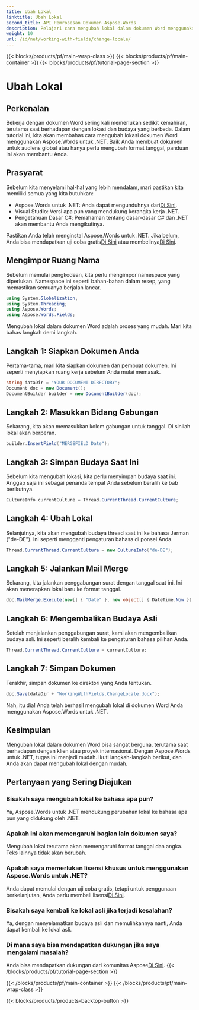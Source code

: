 ```yaml
---
title: Ubah Lokal
linktitle: Ubah Lokal
second_title: API Pemrosesan Dokumen Aspose.Words
description: Pelajari cara mengubah lokal dalam dokumen Word menggunakan Aspose.Words untuk .NET dengan panduan ini. Sempurna untuk menangani klien dan proyek internasional.
weight: 10
url: /id/net/working-with-fields/change-locale/
---
```


{{< blocks/products/pf/main-wrap-class >}}
{{< blocks/products/pf/main-container >}}
{{< blocks/products/pf/tutorial-page-section >}}

# Ubah Lokal

## Perkenalan

Bekerja dengan dokumen Word sering kali memerlukan sedikit kemahiran, terutama saat berhadapan dengan lokasi dan budaya yang berbeda. Dalam tutorial ini, kita akan membahas cara mengubah lokasi dokumen Word menggunakan Aspose.Words untuk .NET. Baik Anda membuat dokumen untuk audiens global atau hanya perlu mengubah format tanggal, panduan ini akan membantu Anda.

## Prasyarat

Sebelum kita menyelami hal-hal yang lebih mendalam, mari pastikan kita memiliki semua yang kita butuhkan:

-  Aspose.Words untuk .NET: Anda dapat mengunduhnya dari[Di Sini](https://releases.aspose.com/words/net/).
- Visual Studio: Versi apa pun yang mendukung kerangka kerja .NET.
- Pengetahuan Dasar C#: Pemahaman tentang dasar-dasar C# dan .NET akan membantu Anda mengikutinya.

 Pastikan Anda telah menginstal Aspose.Words untuk .NET. Jika belum, Anda bisa mendapatkan uji coba gratis[Di Sini](https://releases.aspose.com/) atau membelinya[Di Sini](https://purchase.aspose.com/buy).

## Mengimpor Ruang Nama

Sebelum memulai pengkodean, kita perlu mengimpor namespace yang diperlukan. Namespace ini seperti bahan-bahan dalam resep, yang memastikan semuanya berjalan lancar.

```csharp
using System.Globalization;
using System.Threading;
using Aspose.Words;
using Aspose.Words.Fields;
```

Mengubah lokal dalam dokumen Word adalah proses yang mudah. Mari kita bahas langkah demi langkah.

## Langkah 1: Siapkan Dokumen Anda

Pertama-tama, mari kita siapkan dokumen dan pembuat dokumen. Ini seperti menyiapkan ruang kerja sebelum Anda mulai memasak.

```csharp
string dataDir = "YOUR DOCUMENT DIRECTORY";
Document doc = new Document();
DocumentBuilder builder = new DocumentBuilder(doc);
```

## Langkah 2: Masukkan Bidang Gabungan

Sekarang, kita akan memasukkan kolom gabungan untuk tanggal. Di sinilah lokal akan berperan.

```csharp
builder.InsertField("MERGEFIELD Date");
```

## Langkah 3: Simpan Budaya Saat Ini

Sebelum kita mengubah lokasi, kita perlu menyimpan budaya saat ini. Anggap saja ini sebagai penanda tempat Anda sebelum beralih ke bab berikutnya.

```csharp
CultureInfo currentCulture = Thread.CurrentThread.CurrentCulture;
```

## Langkah 4: Ubah Lokal

Selanjutnya, kita akan mengubah budaya thread saat ini ke bahasa Jerman ("de-DE"). Ini seperti mengganti pengaturan bahasa di ponsel Anda.

```csharp
Thread.CurrentThread.CurrentCulture = new CultureInfo("de-DE");
```

## Langkah 5: Jalankan Mail Merge

Sekarang, kita jalankan penggabungan surat dengan tanggal saat ini. Ini akan menerapkan lokal baru ke format tanggal.

```csharp
doc.MailMerge.Execute(new[] { "Date" }, new object[] { DateTime.Now });
```

## Langkah 6: Mengembalikan Budaya Asli

Setelah menjalankan penggabungan surat, kami akan mengembalikan budaya asli. Ini seperti beralih kembali ke pengaturan bahasa pilihan Anda.

```csharp
Thread.CurrentThread.CurrentCulture = currentCulture;
```

## Langkah 7: Simpan Dokumen

Terakhir, simpan dokumen ke direktori yang Anda tentukan.

```csharp
doc.Save(dataDir + "WorkingWithFields.ChangeLocale.docx");
```

Nah, itu dia! Anda telah berhasil mengubah lokal di dokumen Word Anda menggunakan Aspose.Words untuk .NET.

## Kesimpulan

Mengubah lokal dalam dokumen Word bisa sangat berguna, terutama saat berhadapan dengan klien atau proyek internasional. Dengan Aspose.Words untuk .NET, tugas ini menjadi mudah. Ikuti langkah-langkah berikut, dan Anda akan dapat mengubah lokal dengan mudah.

## Pertanyaan yang Sering Diajukan

### Bisakah saya mengubah lokal ke bahasa apa pun?
Ya, Aspose.Words untuk .NET mendukung perubahan lokal ke bahasa apa pun yang didukung oleh .NET.

### Apakah ini akan memengaruhi bagian lain dokumen saya?
Mengubah lokal terutama akan memengaruhi format tanggal dan angka. Teks lainnya tidak akan berubah.

### Apakah saya memerlukan lisensi khusus untuk menggunakan Aspose.Words untuk .NET?
 Anda dapat memulai dengan uji coba gratis, tetapi untuk penggunaan berkelanjutan, Anda perlu membeli lisensi[Di Sini](https://purchase.aspose.com/buy).

### Bisakah saya kembali ke lokal asli jika terjadi kesalahan?
Ya, dengan menyelamatkan budaya asli dan memulihkannya nanti, Anda dapat kembali ke lokal asli.

### Di mana saya bisa mendapatkan dukungan jika saya mengalami masalah?
 Anda bisa mendapatkan dukungan dari komunitas Aspose[Di Sini](https://forum.aspose.com/c/words/8).
{{< /blocks/products/pf/tutorial-page-section >}}

{{< /blocks/products/pf/main-container >}}
{{< /blocks/products/pf/main-wrap-class >}}

{{< blocks/products/products-backtop-button >}}
